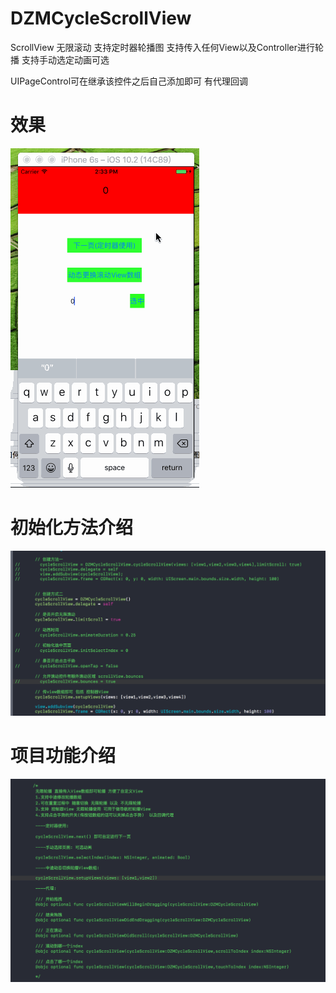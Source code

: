 # DZMCycleScrollView
ScrollView 无限滚动 支持定时器轮播图 支持传入任何View以及Controller进行轮播 支持手动选定动画可选  

UIPageControl可在继承该控件之后自己添加即可 有代理回调 

# 效果
![CarouselView in action](icon0.gif)

# 初始化方法介绍
![CarouselView in action](icon1.png)

# 项目功能介绍
![CarouselView in action](icon2.png)
